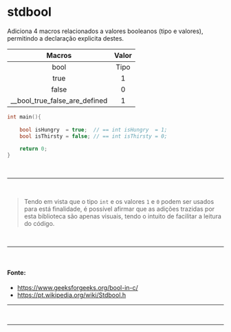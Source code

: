 # stdbool
Adiciona 4 macros relacionados a valores booleanos (tipo e valores), permitindo a declaração explicita destes.

| Macros | Valor |
| :-:    | :-:   |
| bool   | Tipo  |
| true   | 1     |
| false  | 0     |
| __bool_true_false_are_defined | 1 |

``` c
int main(){
	
	bool isHungry  = true;  // == int isHungry  = 1;
	bool isThirsty = false; // == int isThirsty = 0;
	
	return 0;
}
``` 

<br>

-----
<br>

> Tendo em vista que o tipo `int` e os valores `1` e `0` podem ser usados para está finalidade,
> é possível afirmar que as adições trazidas por esta biblioteca são apenas visuais, tendo o
> intuito de facilitar a leitura do código.

<br>

-----
<br>

#### Fonte:
* https://www.geeksforgeeks.org/bool-in-c/
* https://pt.wikipedia.org/wiki/Stdbool.h

-----
<br>

-----
